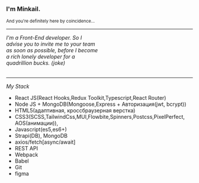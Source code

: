 ### I'm Minkail.

<sup>And you're definitely here by coincidence...</sup>

---

<div style="display: flex;">
<em style="width: 50%;">I'm a Front-End developer. So I advise you to invite me to your team as soon as possible, before I become a rich lonely developer for a quadrillion bucks. (joke) </em>
</div>
<br>

---

<em style="width: 50%;">My Stack</em>

- React JS(React Hooks,Redux Toolkit,Typescript,React Router)
- Node JS + MongoDB(Mongoose,Express + Авторизация(jwt, bcrypt))
- HTML5(адаптивная, кроссбраузерная верстка)
- CSS3(SCSS,TailwindCss,MUI,Flowbite,Spinners,Postcss,PixelPerfect, AOS(анимации)),
- Javascript(es5,es6+)
- Strapi(DB), MongoDB
- axios/fetch[async/await]
- REST API
- Webpack
- Babel
- Git
- figma
